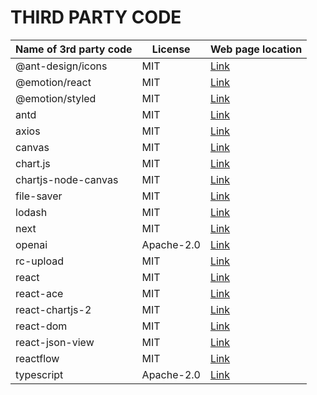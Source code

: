 <!--
Copyright © 2024 Idiap Research Institute <contact@idiap.ch>
SPDX-FileContributor: Danilo Gusicuma <danilo.gusicuma@idiap.ch>

SPDX-License-Identifier: GPL-3.0-or-later
-->

# THIRD PARTY CODE

| Name of 3rd party code| License    | Web page location                                                          |
|-----------------------|------------|----------------------------------------------------------------------------|
| @ant-design/icons     | MIT        | [Link](https://ant.design/)                                                |
| @emotion/react        | MIT        | [Link](https://www.npmjs.com/package/@emotion/react)                       |
| @emotion/styled       | MIT        | [Link](https://www.npmjs.com/package/@emotion/styled)                      |
| antd                  | MIT        | [Link](https://ant.design/)                                                |
| axios                 | MIT        | [Link](https://www.npmjs.com/package/axios)                                |
| canvas                | MIT        | [Link](https://www.npmjs.com/package/canvas)                               |
| chart.js              | MIT        | [Link](https://www.npmjs.com/package/chart.js)                             |
| chartjs-node-canvas   | MIT        | [Link](https://www.npmjs.com/package/chartjs-node-canvas)                  |
| file-saver            | MIT        | [Link](https://www.npmjs.com/package/file-saver)                           |
| lodash                | MIT        | [Link](https://lodash.com/)                                                |
| next                  | MIT        | [Link](https://nextjs.org/)                                                |
| openai                | Apache-2.0 | [Link](https://www.npmjs.com/package/openai)                               |
| rc-upload             | MIT        | [Link](https://www.npmjs.com/package/rc-upload)                            |
| react                 | MIT        | [Link](https://reactjs.org/)                                               |
| react-ace             | MIT        | [Link](https://www.npmjs.com/package/react-ace)                            |
| react-chartjs-2       | MIT        | [Link](https://www.npmjs.com/package/react-chartjs-2)                      |
| react-dom             | MIT        | [Link](https://www.npmjs.com/package/react-dom)                            |
| react-json-view       | MIT        | [Link](https://www.npmjs.com/package/react-json-view)                      |
| reactflow             | MIT        | [Link](https://www.npmjs.com/package/reactflow)                            |
| typescript            | Apache-2.0 | [Link](https://www.typescriptlang.org/)                                    |
